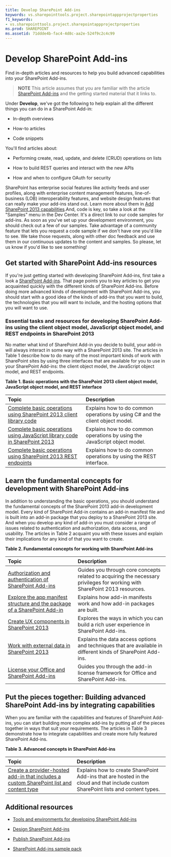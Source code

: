 ```yaml
---
title: Develop SharePoint Add-ins
keywords: vs.sharepointtools.project.sharepointappprojectproperties
f1_keywords:
- vs.sharepointtools.project.sharepointappprojectproperties
ms.prod: SHAREPOINT
ms.assetid: 71ddde4b-fac4-4d8c-aa2e-524f9c2c4c99
---
```



# Develop SharePoint Add-ins
Find in-depth articles and resources to help you build advanced capabilities into your SharePoint Add-ins.
 





> **NOTE**
> This article assumes that you are familiar with the article  [SharePoint Add-ins](sharepoint-add-ins.md) and the getting started material that it links to.





Under **Develop**, we've got the following to help explain all the different things you can do in a SharePoint Add-in:





- In-depth overviews


- How-to articles


- Code snippets


You'll find articles about: 
- Performing create, read, update, and delete (CRUD) operations on lists


- How to build REST queries and interact with the new APIs


- How and when to configure OAuth for security


SharePoint has enterprise social features like activity feeds and user profiles, along with enterprise content management features, line-of-business (LOB) interoperability features, and website design features that can really make your add-ins stand out. Learn more about them in  [Add SharePoint 2013 capabilities](http://msdn.microsoft.com/library/11ecb65e-6dc5-4cf1-80ca-3c16418697b6%28Office.15%29.aspx).And, code is key, so take a look at the "Samples" menu in the Dev Center. It's a direct link to our code samples for add-ins. As soon as you've set up your development environment, you should check out a few of our samples. Take advantage of a community feature that lets you request a code sample if we don't have one you'd like to see. We take those requests, along with other doc feedback and use them in our continuous updates to the content and samples. So please, let us know if you'd like to see something!
## Get started with SharePoint Add-ins resources
<a name="bk_gettingstarted"> </a>

If you're just getting started with developing SharePoint Add-ins, first take a look a  [SharePoint Add-ins](sharepoint-add-ins.md). That page points you to key articles to get you acquainted quickly with the different kinds of SharePoint Add-ins. Before doing more advanced kinds of development with SharePoint Add-ins, you should start with a good idea of the kinds of add-ins that you want to build, the technologies that you will want to include, and the hosting options that you will want to use.




### Essential tasks and resources for developing SharePoint Add-ins using the client object model, JavaScript object model, and REST endpoints in SharePoint 2013
<a name="bk_essentials"> </a>

No matter what kind of SharePoint Add-in you decide to build, your add-in will always interact in some way with a SharePoint 2013 site. The articles in Table 1 describe how to do many of the most important kinds of work with SharePoint sites by using three interfaces that are available for you to use in your SharePoint Add-ins: the client object model, the JavaScript object model, and REST endpoints.




**Table 1. Basic operations with the SharePoint 2013 client object model, JavaScript object model, and REST interface**


|**Topic**|**Description**|
|:-----|:-----|
| [Complete basic operations using SharePoint 2013 client library code](complete-basic-operations-using-sharepoint-2013-client-library-code.md) <br/> |Explains how to do common operations by using C# and the client object model.  <br/> |
| [Complete basic operations using JavaScript library code in SharePoint 2013](complete-basic-operations-using-javascript-library-code-in-sharepoint-2013.md) <br/> |Explains how to do common operations by using the JavaScript object model.  <br/> |
| [Complete basic operations using SharePoint 2013 REST endpoints](complete-basic-operations-using-sharepoint-2013-rest-endpoints.md) <br/> |Explains how to do common operations by using the REST interface.  <br/> |
 

## Learn the fundamental concepts for development with SharePoint Add-ins
<a name="bk_fundamentals"> </a>

In addition to understanding the basic operations, you should understand the fundamental concepts of the SharePoint 2013 add-in development model. Every kind of SharePoint Add-in contains an add-in manifest file and is built into an add-in package that you deploy to a SharePoint 2013 site. And when you develop any kind of add-in you must consider a range of issues related to authentication and authorization, data access, and usability. The articles in Table 2 acquaint you with these issues and explain their implications for any kind of that you want to create.




**Table 2. Fundamental concepts for working with SharePoint Add-ins**


|**Topic**|**Description**|
|:-----|:-----|
| [Authorization and authentication of SharePoint Add-ins](authorization-and-authentication-of-sharepoint-add-ins.md) <br/> |Guides you through core concepts related to acquiring the necessary privileges for working with SharePoint 2013 resources.  <br/> |
| [Explore the app manifest structure and the package of a SharePoint Add-in](explore-the-app-manifest-structure-and-the-package-of-a-sharepoint-add-in.md) <br/> |Explains how add-in manifests work and how add-in packages are built.  <br/> |
| [Create UX components in SharePoint 2013](create-ux-components-in-sharepoint-2013.md) <br/> |Explores the ways in which you can build a rich user experience in SharePoint Add-ins.  <br/> |
| [Work with external data in SharePoint 2013](work-with-external-data-in-sharepoint-2013.md) <br/> |Explains the data access options and techniques that are available in different kinds of SharePoint Add-ins.  <br/> |
| [License your Office and SharePoint Add-ins](http://msdn.microsoft.com/library/3e0e8ff6-66d6-44ff-b0c2-59108ebd9181%28Office.15%29.aspx) <br/> |Guides you through the add-in license framework for Office and SharePoint Add-ins.  <br/> |
 

## Put the pieces together: Building advanced SharePoint Add-ins by integrating capabilities
<a name="bk_integrate"> </a>

When you are familiar with the capabilities and features of SharePoint Add-ins, you can start building more complex add-ins by putting all of the pieces together in ways that suit your requirements. The articles in Table 3 demonstrate how to integrate capabilities and create more fully featured SharePoint Add-ins.




**Table 3. Advanced concepts in SharePoint Add-ins**


|**Topic**|**Description**|
|:-----|:-----|
| [Create a provider-hosted add-in that includes a custom SharePoint list and content type](create-a-provider-hosted-add-in-that-includes-a-custom-sharepoint-list-and-conte.md) <br/> |Explains how to create SharePoint Add-ins that are hosted in the cloud and that include custom SharePoint lists and content types.  <br/> |
 

## Additional resources
<a name="bk_addresources"> </a>


-  [Tools and environments for developing SharePoint Add-ins](tools-and-environments-for-developing-sharepoint-add-ins.md)


-  [Design SharePoint Add-ins](design-sharepoint-add-ins.md)


-  [Publish SharePoint Add-ins](publish-sharepoint-add-ins.md)


-  [SharePoint Add-ins sample pack](http://code.msdn.microsoft.com/office/Apps-for-SharePoint-sample-64c80184)



